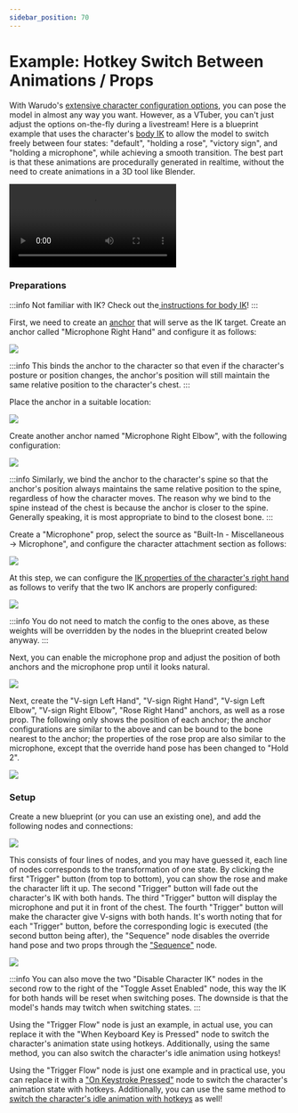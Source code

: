 ```yaml
---
sidebar_position: 70
---
```


# Example: Hotkey Switch Between Animations / Props

With Warudo's [extensive character configuration options](../assets/character/), you can pose the model in almost any way you want. However, as a VTuber, you can't just adjust the options on-the-fly during a livestream! Here is a blueprint example that uses the character's [body IK](../assets/character/#body-ik) to allow the model to switch freely between four states: "default", "holding a rose", "victory sign", and "holding a microphone", while achieving a smooth transition. The best part is that these animations are procedurally generated in realtime, without the need to create animations in a 3D tool like Blender.

<div className="video-box"><video controls src="https://user-images.githubusercontent.com/3406505/196837021-1697da39-8988-4a12-9277-78040e4ef4a9.mp4" />
The movements of the hands in the video (except for the initial movement of the left hand through motion capture) are all achieved through IK.
</div>

### Preparations

:::info
Not familiar with IK? Check out the[ instructions for body IK](../assets/character/#body-ik)!
:::

First, we need to create an [anchor](../assets/anchor.md) that will serve as the IK target. Create an anchor called "Microphone Right Hand" and configure it as follows:

![](/doc-img/en-blueprint-example-animation-state-machine-1.webp)

:::info
This binds the anchor to the character so that even if the character's posture or position changes, the anchor's position will still maintain the same relative position to the character's chest.
:::

Place the anchor in a suitable location:

![](/doc-img/en-blueprint-example-animation-state-machine-2.webp)

Create another anchor named "Microphone Right Elbow", with the following configuration:

![](/doc-img/en-blueprint-example-animation-state-machine-3.webp)

:::info
Similarly, we bind the anchor to the character's spine so that the anchor's position always maintains the same relative position to the spine, regardless of how the character moves. The reason why we bind to the spine instead of the chest is because the anchor is closer to the spine. Generally speaking, it is most appropriate to bind to the closest bone.
:::

Create a "Microphone" prop, select the source as "Built-In - Miscellaneous -> Microphone", and configure the character attachment section as follows:

![](/doc-img/en-blueprint-example-animation-state-machine-4.webp)

At this step, we can configure the [IK properties of the character's right hand](../assets/character/#body-ik) as follows to verify that the two IK anchors are properly configured:

![](/doc-img/en-blueprint-example-animation-state-machine-5.webp)

:::info
You do not need to match the config to the ones above, as these weights will be overridden by the nodes in the blueprint created below anyway.
:::

Next, you can enable the microphone prop and adjust the position of both anchors and the microphone prop until it looks natural.

![](/doc-img/en-blueprint-example-animation-state-machine-6.webp)

Next, create the "V-sign Left Hand", "V-sign Right Hand", "V-sign Left Elbow", "V-sign Right Elbow", "Rose Right Hand" anchors, as well as a rose prop. The following only shows the position of each anchor; the anchor configurations are similar to the above and can be bound to the bone nearest to the anchor; the properties of the rose prop are also similar to the microphone, except that the override hand pose has been changed to "Hold 2".

![](/doc-img/en-blueprint-example-animation-state-machine-7.webp)

### Setup

Create a new blueprint (or you can use an existing one), and add the following nodes and connections:

![](/doc-img/en-blueprint-example-animation-state-machine-8.webp)

This consists of four lines of nodes, and you may have guessed it, each line of nodes corresponds to the transformation of one state. By clicking the first "Trigger" button (from top to bottom), you can show the rose and make the character lift it up. The second "Trigger" button will fade out the character's IK with both hands. The third "Trigger" button will display the microphone and put it in front of the chest. The fourth "Trigger" button will make the character give V-signs with both hands. It's worth noting that for each "Trigger" button, before the corresponding logic is executed (the second button being after), the "Sequence" node disables the override hand pose and two props through the ["Sequence"](advanced-nodes.md#flow-control) node.

![](/doc-img/en-blueprint-example-animation-state-machine-9.webp)

:::info
You can also move the two "Disable Character IK" nodes in the second row to the right of the "Toggle Asset Enabled" node, this way the IK for both hands will be reset when switching poses. The downside is that the model's hands may twitch when switching states.
:::

Using the "Trigger Flow" node is just an example, in actual use, you can replace it with the "When Keyboard Key is Pressed" node to switch the character's animation state using hotkeys. Additionally, using the same method, you can also switch the character's idle animation using hotkeys!

Using the "Trigger Flow" node is just one example and in practical use, you can replace it with a ["On Keystroke Pressed"](basic-nodes.md#events) node to switch the character's animation state with hotkeys. Additionally, you can use the same method to [switch the character's idle animation with hotkeys](basic-nodes.md#character) as well!
